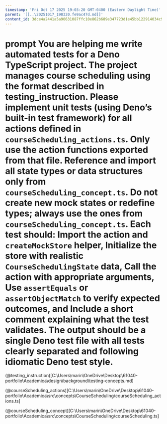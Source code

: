 ```yaml
---
timestamp: 'Fri Oct 17 2025 19:03:20 GMT-0400 (Eastern Daylight Time)'
parent: '[[..\20251017_190320.fe9ac47d.md]]'
content_id: 3dce4a2441a5a90631087ffc10e862b689e347723d1e45bb122914034c936dee
---
```


# prompt You are helping me write automated tests for a Deno TypeScript project. The project manages course scheduling using the format described in **testing\_instruction**. Please implement **unit tests** (using Deno’s built-in test framework) for **all actions defined in `courseScheduling_actions.ts`**. Only use the action functions exported from that file. Reference and import all state types or data structures **only from `courseScheduling_concept.ts`**. Do not create new mock states or redefine types; always use the ones from `courseScheduling_concept.ts`. Each test should: Import the action and `createMockStore` helper, Initialize the store with realistic `CourseSchedulingState` data, Call the action with appropriate arguments, Use `assertEquals` or `assertObjectMatch` to verify expected outcomes, and Include a short comment explaining what the test validates. The output should be a single Deno test file with all tests clearly separated and following idiomatic Deno test style.

(@testing\_instruction)\[C:\Users\marin\OneDrive\Desktop\61040-portfolio\Academica\design\background\testing-concepts.md]

(@courseScheduling\_actions)\[C:\Users\marin\OneDrive\Desktop\61040-portfolio\Academica\src\concepts\CourseScheduling\courseScheduling\_actions.ts]

(@courseScheduling\_concept)\[C:\Users\marin\OneDrive\Desktop\61040-portfolio\Academica\src\concepts\CourseScheduling\courseScheduling.ts]
